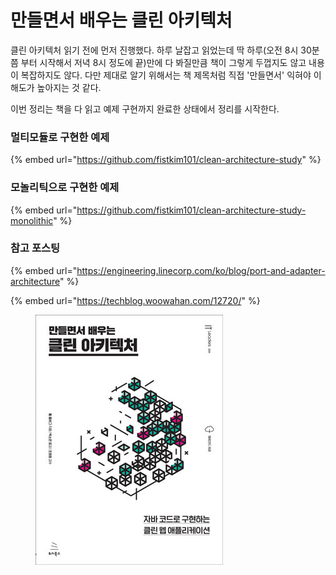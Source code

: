 # 만들면서 배우는 클린 아키텍처

클린 아키텍처 읽기 전에 먼저 진행했다. 하루 날잡고 읽었는데 딱 하루(오전 8시 30분쯤 부터 시작해서 저녁 8시 정도에 끝)만에 다 봐질만큼 책이 그렇게 두껍지도 않고 내용이 복잡하지도 않다. 다만 제대로 알기 위해서는 책 제목처럼 직접 '만들면서' 익혀야 이해도가 높아지는 것 같다.

이번 정리는 책을 다 읽고 예제 구현까지 완료한 상태에서 정리를 시작한다.



### 멀티모듈로 구현한 예제

{% embed url="https://github.com/fistkim101/clean-architecture-study" %}

### 모놀리틱으로 구현한 예제

{% embed url="https://github.com/fistkim101/clean-architecture-study-monolithic" %}

### 참고 포스팅

{% embed url="https://engineering.linecorp.com/ko/blog/port-and-adapter-architecture" %}

{% embed url="https://techblog.woowahan.com/12720/" %}





<figure><img src="../.gitbook/assets/image (1) (1).png" alt=""><figcaption></figcaption></figure>
